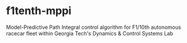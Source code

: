 # f1tenth-mppi
Model-Predictive Path Integral control algorithm for F1/10th autonomous racecar fleet within Georgia Tech's Dynamics &amp; Control Systems Lab
